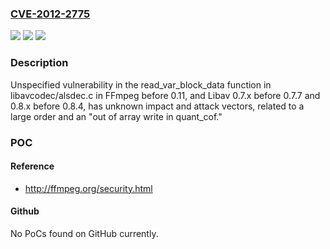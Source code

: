 ### [CVE-2012-2775](https://cve.mitre.org/cgi-bin/cvename.cgi?name=CVE-2012-2775)
![](https://img.shields.io/static/v1?label=Product&message=n%2Fa&color=blue)
![](https://img.shields.io/static/v1?label=Version&message=n%2Fa&color=blue)
![](https://img.shields.io/static/v1?label=Vulnerability&message=n%2Fa&color=brighgreen)

### Description

Unspecified vulnerability in the read_var_block_data function in libavcodec/alsdec.c in FFmpeg before 0.11, and Libav 0.7.x before 0.7.7 and 0.8.x before 0.8.4, has unknown impact and attack vectors, related to a large order and an "out of array write in quant_cof."

### POC

#### Reference
- http://ffmpeg.org/security.html

#### Github
No PoCs found on GitHub currently.


